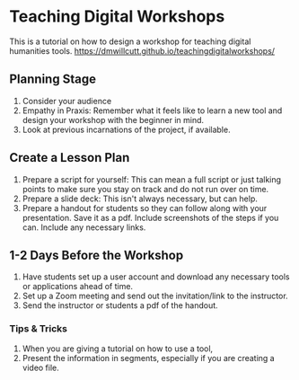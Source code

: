 # Teaching Digital Workshops
This is a tutorial on how to design a workshop for teaching digital humanities tools. 
https://dmwillcutt.github.io/teachingdigitalworkshops/

## Planning Stage
1. Consider your audience
2. Empathy in Praxis: Remember what it feels like to learn a new tool and design your workshop with the beginner in mind. 
3. Look at previous incarnations of the project, if available. 

## Create a Lesson Plan
1. Prepare a script for yourself: This can mean a full script or just talking points to make sure you stay on track and do not run over on time. 
2. Prepare a slide deck: This isn't always necessary, but can help.
3. Prepare a handout for students so they can follow along with your presentation. Save it as a pdf. Include screenshots of the steps if you can. Include any necessary links.

## 1-2 Days Before the Workshop
1. Have students set up a user account and download any necessary tools or applications ahead of time. 
2. Set up a Zoom meeting and send out the invitation/link to the instructor. 
3. Send the instructor or students a pdf of the handout. 

### Tips & Tricks
1. When you are giving a tutorial on how to use a tool,
2. Present the information in segments, especially if you are creating a video file. 
